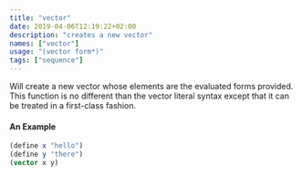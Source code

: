 ```yaml
---
title: "vector"
date: 2019-04-06T12:19:22+02:00
description: "creates a new vector"
names: ["vector"]
usage: "(vector form*)"
tags: ["sequence"]
---
```


Will create a new vector whose elements are the evaluated forms provided. This function is no different than the vector literal syntax except that it can be treated in a first-class fashion.

#### An Example

```scheme
(define x "hello")
(define y "there")
(vector x y)
```
